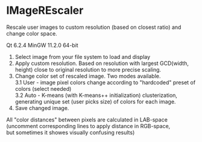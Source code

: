 # IMageREscaler
Rescale user images to custom resolution (based on closest ratio) and change color space.

Qt 6.2.4 MinGW 11.2.0 64-bit

1. Select image from your file system to load and display
2. Apply custom resolution. Based on resolution with largest GCD(width, height) close to original resolution to more precise scaling.
3. Change color set of rescaled image. Two modes available.  
  3.1 User - image pixel colors change according to "hardcoded" preset of colors (select needed)  
  3.2 Auto - K-means (with K-means++ initialization) clusterization, generating unique set (user picks size) of colors for each image.  
  4. Save changed image. 

All "color distances" between pixels are calculated in LAB-space (uncomment corresponding lines to apply distance in RGB-space,  
but sometimes it showes visually confusing results)  
  

